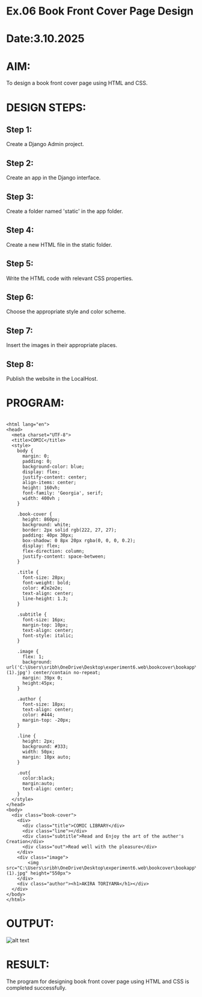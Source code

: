 # Ex.06 Book Front Cover Page Design
# Date:3.10.2025
# AIM:
To design a book front cover page using HTML and CSS.

# DESIGN STEPS:
## Step 1:
Create a Django Admin project.

## Step 2:
Create an app in the Django interface.

## Step 3:
Create a folder named 'static' in the app folder.

## Step 4:
Create a new HTML file in the static folder.

## Step 5:
Write the HTML code with relevant CSS properties.

## Step 6:
Choose the appropriate style and color scheme.

## Step 7:
Insert the images in their appropriate places.

## Step 8:
Publish the website in the LocalHost.

# PROGRAM:
```

<html lang="en">
<head>
  <meta charset="UTF-8">
  <title>COMIC</title>
  <style>
    body {
      margin: 0;
      padding: 0;
      background-color: blue;
      display: flex;
      justify-content: center;
      align-items: center;
      height: 160vh;
      font-family: 'Georgia', serif;
      width: 400vh ;
    }

    .book-cover {
      height: 860px;
      background: white;
      border: 2px solid rgb(222, 27, 27);
      padding: 40px 30px;
      box-shadow: 0 8px 20px rgba(0, 0, 0, 0.2);
      display: flex;
      flex-direction: column;
      justify-content: space-between;
    }

    .title {
      font-size: 28px;
      font-weight: bold;
      color: #2e2e2e;
      text-align: center;
      line-height: 1.3;
    }

    .subtitle {
      font-size: 16px;
      margin-top: 10px;
      text-align: center;
      font-style: italic;
    }

    .image {
      flex: 1;
      background: url('C:\Users\sribh\OneDrive\Desktop\experiment6.web\bookcover\bookapp\static\download (1).jpg') center/contain no-repeat;
      margin: 39px 0;
      height:45px;
    }

    .author {
      font-size: 18px;
      text-align: center;
      color: #444;
      margin-top: -20px;
    }

    .line {
      height: 2px;
      background: #333;
      width: 50px;
      margin: 10px auto;
    }

    .out{
      color:black;
      margin:auto;
      text-align: center;
    }
  </style>
</head>
<body>
  <div class="book-cover">
    <div>
      <div class="title">COMIC LIBRARY</div>
      <div class="line"></div>
      <div class="subtitle">Read and Enjoy the art of the auther's Creation</div>
      <div class="out">Read well with the pleasure</div>
    </div>
    <div class="image">
        <img src="C:\Users\sribh\OneDrive\Desktop\experiment6.web\bookcover\bookapp\static\download (1).jpg" height="550px">
    </div>
    <div class="author"><h1>AKIRA TORIYAMA</h1></div>
  </div>
</body>
</html>
```
# OUTPUT:

![alt text](<book_cover/bookcover/bookapp/static/Screenshot (1).png>)

# RESULT:
The program for designing book front cover page using HTML and CSS is completed successfully.
